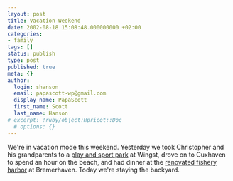 ```yaml
---
layout: post
title: Vacation Weekend
date: 2002-08-18 15:08:48.000000000 +02:00
categories:
- family
tags: []
status: publish
type: post
published: true
meta: {}
author:
  login: shanson
  email: papascott-wp@gmail.com
  display_name: PapaScott
  first_name: Scott
  last_name: Hanson
# excerpt: !ruby/object:Hpricot::Doc
  # options: {}
---
```

<p>We're in vacation mode this weekend. Yesterday we took Christopher and his grandparents to a <a href="http://www.wingst.de/spiel_und_sportpark/home.htm">play and sport  park</a> at Wingst, drove on to Cuxhaven to spend an hour on the beach, and had dinner at the <a href="http://www.schaufenster-fischereihafen.de/">renovated fishery harbor</a>  at Bremerhaven. Today we're staying the backyard.</p>
